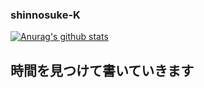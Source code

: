 ### shinnosuke-K
[![Anurag's github stats](https://github-readme-stats.vercel.app/api?username=shinnosuke-K&show_icons=true&count_private=true&theme=algolia)](https://github.com/anuraghazra/github-readme-stats)

## 時間を見つけて書いていきます
